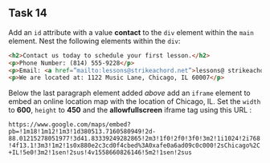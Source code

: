 ## Task 14
Add an `id` attribute with a value **contact** to the `div` element within the `main` element. Nest the following elements within the `div`:

```html
<h2>Contact us today to schedule your first lesson.</h2>
<p>Phone Number: (814) 555-9228</p>
<p>Email: <a href=”mailto:lessons@strikeachord.net”>lessons@ strikeachord.net</a></p>       
<p>We are located at: 1122 Music Lane, Chicago, IL 60007</p>
```
 
 
Below the last paragraph element added *above* add an `iframe` element to embed an online location map with the location of Chicago, IL. Set the `width` to **600**, `height` to **450** and the **allowfullscreen** iframe tag using this URL :

```https://www.google.com/maps/embed?pb=!1m18!1m12!1m3!1d380513.7160580949!2d-88.01215278051977!3d41.83339249282865!2m3!1f0!2f0!3f0!3m2!1i1024!2i768!4f13.1!3m3!1m2!1s0x880e2c3cd0f4cbed%3A0xafe0a6ad09c0c000!2sChicago%2C+IL!5e0!3m2!1sen!2sus!4v1558660826146!5m2!1sen!2sus```
 
